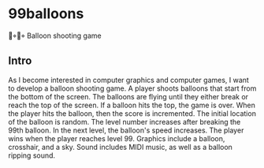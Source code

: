 # 99balloons
🎈⌖🎯⌖ Balloon shooting game

## Intro

As I become interested in computer graphics and computer games, I want to develop a balloon shooting game. A player shoots balloons that start from the bottom of the screen. The balloons are flying until they either break or reach the top of the screen. If a balloon hits the top, the game is over. When the player hits the balloon, then the score is incremented. The initial location of the balloon is random. The level number increases after breaking the 99th balloon. In the next level, the balloon's speed increases. The player wins when the player reaches level 99. Graphics include a balloon, crosshair, and a sky. Sound includes MIDI music, as well as a balloon ripping sound.
